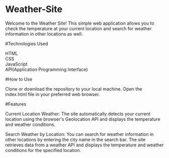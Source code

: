  # Weather-Site


Welcome to the Weather Site! This simple web application allows you to check the temperature at your current location and search for weather information in other locations as well.

#Technologies Used

HTML                     
CSS                            
JavaScript                                            
API(Application Programming Interface)


#How to Use

Clone or download the repository to your local machine.
Open the index.html file in your preferred web browser.


#Features

Current Location Weather: The site automatically detects your current location using the browser's Geolocation API and displays the temperature and weather conditions.

Search Weather by Location: You can search for weather information in other locations by entering the city name in the search bar. The site retrieves data from a weather API and displays the temperature and weather conditions for the specified location.
